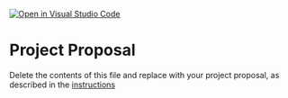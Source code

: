[![Open in Visual Studio Code](https://classroom.github.com/assets/open-in-vscode-c66648af7eb3fe8bc4f294546bfd86ef473780cde1dea487d3c4ff354943c9ae.svg)](https://classroom.github.com/online_ide?assignment_repo_id=8411538&assignment_repo_type=AssignmentRepo)
# Project Proposal
Delete the contents of this file and replace with your project proposal, as described in the [instructions](./instructions.md)